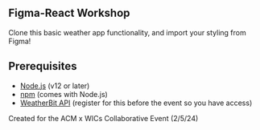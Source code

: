## Figma-React Workshop
Clone this basic weather app functionality, and import your styling from Figma!

## Prerequisites

- [Node.js](https://nodejs.org/) (v12 or later)
- [npm](https://www.npmjs.com/) (comes with Node.js)
- [WeatherBit API](https://www.weatherbit.io/) (register for this before the event so you have access)


Created for the ACM x WICs Collaborative Event (2/5/24)
